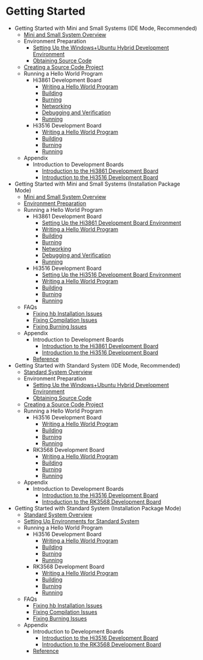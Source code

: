 # Getting Started
- Getting Started with Mini and Small Systems (IDE Mode, Recommended)
    - [Mini and Small System Overview](quickstart-ide-lite-overview.md)
    - Environment Preparation
        - [Setting Up the Windows+Ubuntu Hybrid Development Environment](quickstart-ide-lite-env-setup-win-ubuntu.md)
        - [Obtaining Source Code](quickstart-ide-lite-sourcecode-acquire.md)
    - [Creating a Source Code Project](quickstart-ide-lite-create-project.md)
    - Running a Hello World Program
        - Hi3861 Development Board
            - [Writing a Hello World Program](quickstart-ide-lite-steps-hi3861-helloworld.md)
            - [Building](quickstart-ide-lite-steps-hi3861-building.md)
            - [Burning](quickstart-ide-lite-steps-hi3861-burn.md)
            - [Networking](quickstart-ide-lite-steps-hi3861-netconfig.md)
            - [Debugging and Verification](quickstart-ide-lite-steps-hi3861-debug.md)
            - [Running](quickstart-ide-lite-steps-hi3861-running.md)
        - Hi3516 Development Board
            - [Writing a Hello World Program](quickstart-ide-lite-steps-hi3516-helloworld.md)
            - [Building](quickstart-ide-lite-steps-hi3516-building.md)
            - [Burning](quickstart-ide-lite-steps-hi3516-burn.md)
            - [Running](quickstart-ide-lite-steps-hi3516-running.md)
    - Appendix
        - Introduction to Development Boards
            - [Introduction to the Hi3861 Development Board](quickstart-ide-lite-introduction-hi3861.md)
            - [Introduction to the Hi3516 Development Board](quickstart-ide-lite-introduction-hi3516.md)
- Getting Started with Mini and Small Systems (Installation Package Mode)
    - [Mini and Small System Overview](quickstart-lite-overview.md)
    - [Environment Preparation](quickstart-lite-env-setup.md)
    - Running a Hello World Program
        - Hi3861 Development Board
            - [Setting Up the Hi3861 Development Board Environment](quickstart-lite-steps-hi3861-setting.md)
            - [Writing a Hello World Program](quickstart-lite-steps-hi3861-helloworld.md)
            - [Building](quickstart-lite-steps-hi3861-building.md)
            - [Burning](quickstart-lite-steps-hi3861-burn.md)
            - [Networking](quickstart-lite-steps-hi3861-netconfig.md)
            - [Debugging and Verification](quickstart-lite-steps-hi3861-debug.md)
            - [Running](quickstart-lite-steps-hi3861-running.md)
        - Hi3516 Development Board
            - [Setting Up the Hi3516 Development Board Environment](quickstart-lite-steps-hi3516-setting.md)
            - [Writing a Hello World Program](quickstart-lite-steps-hi3516-helloworld.md)
            - [Building](quickstart-lite-steps-hi3516-building.md)
            - [Burning](quickstart-lite-steps-hi3516-burn.md)
            - [Running](quickstart-lite-steps-hi3516-running.md)
    - FAQs
        - [Fixing hb Installation Issues](quickstart-lite-faq-hb.md)
        - [Fixing Compilation Issues](quickstart-lite-faq-compose.md)
        - [Fixing Burning Issues](quickstart-lite-faq-burning.md)
    - Appendix
        - Introduction to Development Boards
            - [Introduction to the Hi3861 Development Board](quickstart-lite-introduction-hi3861.md)
            - [Introduction to the Hi3516 Development Board](quickstart-lite-introduction-hi3516.md)
        - [Reference](quickstart-lite-reference.md)
- Getting Started with Standard System (IDE Mode, Recommended)
    - [Standard System Overview](quickstart-ide-standard-overview.md)
    - Environment Preparation
        - [Setting Up the Windows+Ubuntu Hybrid Development Environment](quickstart-ide-standard-env-setup-win-ubuntu.md)
        - [Obtaining Source Code](quickstart-ide-standard-sourcecode-acquire.md)
    - [Creating a Source Code Project](quickstart-ide-standard-create-project.md)
    - Running a Hello World Program
        - Hi3516 Development Board
            - [Writing a Hello World Program](quickstart-ide-standard-running-hi3516-create.md)
            - [Building](quickstart-ide-standard-running-hi3516-build.md)
            - [Burning](quickstart-ide-standard-running-hi3516-burning.md)
            - [Running](quickstart-ide-standard-running-hi3516-running.md)
        - RK3568 Development Board
            - [Writing a Hello World Program](quickstart-ide-standard-running-rk3568-create.md)
            - [Building](quickstart-ide-standard-running-rk3568-build.md)
            - [Burning](quickstart-ide-standard-running-rk3568-burning.md)
            - [Running](quickstart-ide-standard-running-rk3568-running.md)
    - Appendix
        - Introduction to Development Boards
            - [Introduction to the Hi3516 Development Board](quickstart-ide-standard-board-introduction-hi3516.md)
            - [Introduction to the RK3568 Development Board](quickstart-ide-standard-board-introduction-rk3568.md)
- Getting Started with Standard System (Installation Package Mode)
    - [Standard System Overview](quickstart-standard-overview.md)
    - [Setting Up Environments for Standard System](quickstart-standard-env-setup.md)
    - Running a Hello World Program
        - Hi3516 Development Board
            - [Writing a Hello World Program](quickstart-std-3516-create.md)
            - [Building](quickstart-standard-running-hi3516-build.md)
            - [Burning](quickstart-standard-running-hi3516-burning.md)
            - [Running](quickstart-standard-running-hi3516-running.md)
        - RK3568 Development Board
            - [Writing a Hello World Program](quickstart-standard-running-rk3568-create.md)
            - [Building](quickstart-standard-running-rk3568-build.md)
            - [Burning](quickstart-standard-running-rk3568-burning.md)
            - [Running](quickstart-standard-running-rk3568-running.md)
    - FAQs
        - [Fixing hb Installation Issues](quickstart-standard-faq-hb.md)
        - [Fixing Compilation Issues](quickstart-standard-faq-compose.md)
        - [Fixing Burning Issues](quickstart-standard-faq-burning.md)
    - Appendix
        - Introduction to Development Boards
            - [Introduction to the Hi3516 Development Board](quickstart-standard-board-introduction-hi3516.md)
            - [Introduction to the RK3568 Development Board](quickstart-standard-board-introduction-rk3568.md)
        - [Reference](quickstart-standard-reference.md)
